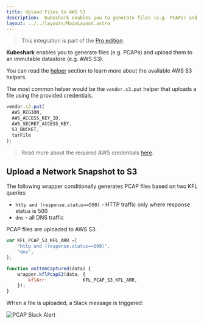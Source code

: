 ```yaml
---
title: Upload Files to AWS S3
description:  Kubeshark enables you to generate files (e.g. PCAPs) and upload them to an immutable datastore (e.g. AWS S3)
layout: ../../layouts/MainLayout.astro
---
```

> This integration is part of the [Pro edition](https://kubeshark.co/pricing).

**Kubeshark** enables you to generate files (e.g. PCAPs) and upload them to an immutable datastore (e.g. AWS S3). 

You can read the [helper](/en/automation/helpers) section to learn more about the available AWS S3 helpers.

The most common helper would be the `vendor.s3.put` helper that uploads a file using the provided credentials.

```js
vendor.s3.put(
  AWS_REGION,
  AWS_ACCESS_KEY_ID,
  AWS_SECRET_ACCESS_KEY,
  S3_BUCKET,
  tarFile
);
```

> Read more about the required AWS credentials [here](https://docs.aws.amazon.com/cli/latest/userguide/cli-configure-files.html).

## Upload a Network Snapshot to S3

The following wrapper conditionally generates PCAP files based on two KFL queries:
- `http and (response.status==500)` - HTTP traffic only where response status is 500
- `dns` - all DNS traffic

PCAP files are uploaded to AWS S3.

```js
var KFL_PCAP_S3_KFL_ARR =[
    "http and (response.status==500)",
    "dns",
];

function onItemCaptured(data) {
    wrapper.kflPcapS3(data, { 
        kflArr:             KFL_PCAP_S3_KFL_ARR,   
    });
}
```
WHen a file is uploaded, a Slack message is triggered:

![PCAP Slack Alert](/pcap-slack-alert.png)


